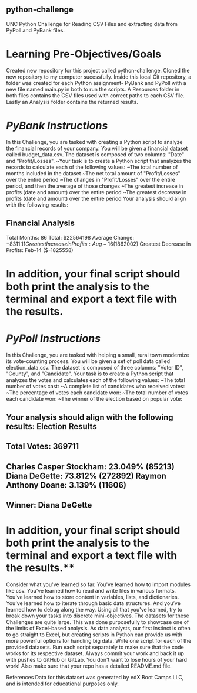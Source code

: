 ## python-challenge
UNC Python Challenge for Reading CSV Files and extracting data from PyPoll and PyBank files.

#  Learning Pre-Objectives/Goals
Created new repository for this project called python-challenge.
Cloned the new repository to my computer sucessfully.
Inside this local Git repository, a folder was created for each Python assignment- PyBank and PyPoll with a new file named main.py
in both to run the scripts.
A Resources folder in both files contains the CSV files used with correct paths to each CSV file.
Lastly an Analysis folder contains the returned results.



# ***PyBank Instructions***
In this Challenge, you are tasked with creating a Python script to analyze the financial records of your company. 
You will be given a financial dataset called budget_data.csv. 
The dataset is composed of two columns: "Date" and "Profit/Losses".
~Your task is to create a Python script that analyzes the records to calculate each of the following values:
~The total number of months included in the dataset
~The net total amount of "Profit/Losses" over the entire period
~The changes in "Profit/Losses" over the entire period, and then the average of those changes
~The greatest increase in profits (date and amount) over the entire period
~The greatest decrease in profits (date and amount) over the entire period
Your analysis should align with the following results:

Financial Analysis
----------------------------
Total Months: 86
Total: $22564198
Average Change: $-8311.11
Greatest Increase in Profits: Aug-16 ($1862002)
Greatest Decrease in Profits: Feb-14 ($-1825558)

#  In addition, your final script should both print the analysis to the terminal and export a text file with the results.



#  ***PyPoll Instructions***
In this Challenge, you are tasked with helping a small, rural town modernize its vote-counting process.
You will be given a set of poll data called election_data.csv. 
The dataset is composed of three columns: 
"Voter ID", "County", and "Candidate". 
Your task is to create a Python script that analyzes the votes and calculates each of the following values:
~The total number of votes cast:
~A complete list of candidates who received votes:
~The percentage of votes each candidate won:
~The total number of votes each candidate won:
~The winner of the election based on popular vote:


Your analysis should align with the following results:
Election Results
-------------------------
Total Votes: 369711
-------------------------
Charles Casper Stockham: 23.049% (85213)
Diana DeGette: 73.812% (272892)
Raymon Anthony Doane: 3.139% (11606)
-------------------------
Winner: Diana DeGette
-------------------------

#  In addition, your final script should both print the analysis to the terminal and export a text file with the results.**

Consider what you've learned so far. You've learned how to import modules like csv. You’ve learned how to read and write 
files in various formats. You’ve learned how to store content in variables, lists, and dictionaries. 
You’ve learned how to iterate through basic data structures. And you’ve learned how to debug along the way.
Using all that you've learned, try to break down your tasks into discrete mini-objectives.
The datasets for these Challenges are quite large. This was done purposefully to showcase one of the limits of Excel-based analysis. 
As data analysts, our first instinct is often to go straight to Excel, but creating scripts in Python can provide us with more powerful options for handling big data.
Write one script for each of the provided datasets. Run each script separately to make sure that the code works for its 
respective dataset.
Always commit your work and back it up with pushes to GitHub or GitLab. You don't want to lose hours of your hard work! Also make sure that your repo has a detailed README.md file.

References
Data for this dataset was generated by edX Boot Camps LLC, and is intended for educational purposes only.
